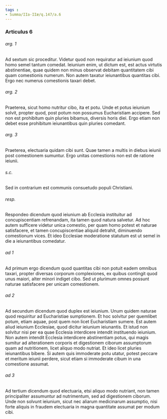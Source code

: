 ```yaml
---
tags : 
- Summa/IIa-IIæ/q.147/a.6
---
```


### Articulus 6

###### arg. 1
Ad sextum sic proceditur. Videtur quod non requiratur ad ieiunium quod homo semel tantum comedat. Ieiunium enim, ut dictum est, est actus virtutis abstinentiae, quae quidem non minus observat debitam quantitatem cibi quam comestionis numerum. Non autem taxatur ieiunantibus quantitas cibi. Ergo nec numerus comestionis taxari debet.

###### arg. 2
Praeterea, sicut homo nutritur cibo, ita et potu. Unde et potus ieiunium solvit, propter quod, post potum non possumus Eucharistiam accipere. Sed non est prohibitum quin pluries bibamus, diversis horis diei. Ergo etiam non debet esse prohibitum ieiunantibus quin pluries comedant.

###### arg. 3
Praeterea, electuaria quidam cibi sunt. Quae tamen a multis in diebus ieiunii post comestionem sumuntur. Ergo unitas comestionis non est de ratione ieiunii.

###### s.c.
Sed in contrarium est communis consuetudo populi Christiani.

###### resp.
Respondeo dicendum quod ieiunium ab Ecclesia instituitur ad concupiscentiam refrenandam, ita tamen quod natura salvetur. Ad hoc autem sufficere videtur unica comestio, per quam homo potest et naturae satisfacere, et tamen concupiscentiae aliquid detrahit, diminuendo comestionum vices. Et ideo Ecclesiae moderatione statutum est ut semel in die a ieiunantibus comedatur.

###### ad 1
Ad primum ergo dicendum quod quantitas cibi non potuit eadem omnibus taxari, propter diversas corporum complexiones, ex quibus contingit quod unus maiori, alter minori indiget cibo. Sed ut plurimum omnes possunt naturae satisfacere per unicam comestionem.

###### ad 2
Ad secundum dicendum quod duplex est ieiunium. Unum quidem naturae quod requiritur ad Eucharistiae sumptionem. Et hoc solvitur per quemlibet potum, etiam aquae, post quem non licet Eucharistiam sumere. Est autem aliud ieiunium Ecclesiae, quod dicitur ieiunium ieiunantis. Et istud non solvitur nisi per ea quae Ecclesia interdicere intendit instituendo ieiunium. Non autem intendit Ecclesia interdicere abstinentiam potus, qui magis sumitur ad alterationem corporis et digestionem ciborum assumptorum quam ad nutritionem, licet aliquo modo nutriat. Et ideo licet pluries ieiunantibus bibere. Si autem quis immoderate potu utatur, potest peccare et meritum ieiunii perdere, sicut etiam si immoderate cibum in una comestione assumat.

###### ad 3
Ad tertium dicendum quod electuaria, etsi aliquo modo nutriant, non tamen principaliter assumuntur ad nutrimentum, sed ad digestionem ciborum. Unde non solvunt ieiunium, sicut nec aliarum medicinarum assumptio, nisi forte aliquis in fraudem electuaria in magna quantitate assumat per modum cibi.

